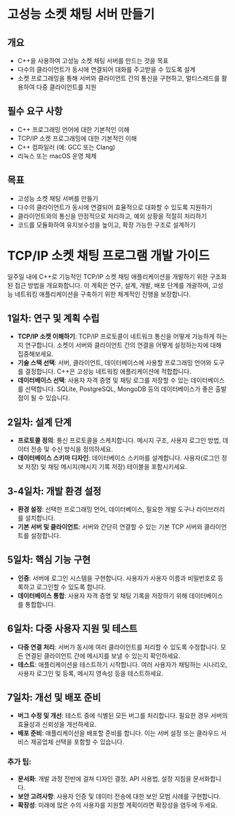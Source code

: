 # 고성능 소켓 채팅 서버 만들기

## 개요

- C++을 사용하여 고성능 소켓 채팅 서버를 만드는 것을 목표
- 다수의 클라이언트가 동시에 연결되어 대화를 주고받을 수 있도록 설계
- 소켓 프로그래밍을 통해 서버와 클라이언트 간의 통신을 구현하고, 멀티스레드를 활용하여 다중 클라이언트를 지원

## 필수 요구 사항

- C++ 프로그래밍 언어에 대한 기본적인 이해
- TCP/IP 소켓 프로그래밍에 대한 기본적인 이해
- C++ 컴파일러 (예: GCC 또는 Clang)
- 리눅스 또는 macOS 운영 체제

## 목표

- 고성능 소켓 채팅 서버를 만들기
- 다수의 클라이언트가 동시에 연결되어 효율적으로 대화할 수 있도록 지원하기
- 클라이언트와의 통신을 안정적으로 처리하고, 예외 상황을 적절히 처리하기
- 코드를 모듈화하여 유지보수성을 높이고, 확장 가능한 구조로 설계하기

# TCP/IP 소켓 채팅 프로그램 개발 가이드

일주일 내에 C++로 기능적인 TCP/IP 소켓 채팅 애플리케이션을 개발하기 위한 구조화된 접근 방법을 개요화합니다. 이 계획은 연구, 설계, 개발, 배포 단계를 개괄하여, 고성능 네트워킹 애플리케이션을 구축하기 위한 체계적인 진행을 보장합니다.

## 1일차: 연구 및 계획 수립

- **TCP/IP 소켓 이해하기**: TCP/IP 프로토콜이 네트워크 통신을 어떻게 가능하게 하는지 연구합니다. 소켓이 서버와 클라이언트 간의 연결을 어떻게 설정하는지에 대해 집중해보세요.
- **기술 스택 선택**: 서버, 클라이언트, 데이터베이스에 사용할 프로그래밍 언어와 도구를 결정합니다. C++은 고성능 네트워킹 애플리케이션에 적합합니다.
- **데이터베이스 선택**: 사용자 자격 증명 및 채팅 로그를 저장할 수 있는 데이터베이스를 선택합니다. SQLite, PostgreSQL, MongoDB 등의 데이터베이스가 좋은 출발점이 될 수 있습니다.

## 2일차: 설계 단계

- **프로토콜 정의**: 통신 프로토콜을 스케치합니다. 메시지 구조, 사용자 로그인 방법, 데이터 전송 및 수신 방식을 정의하세요.
- **데이터베이스 스키마 디자인**: 데이터베이스 스키마를 설계합니다. 사용자(로그인 정보 저장) 및 채팅 메시지(메시지 기록 저장) 테이블을 포함시키세요.

## 3-4일차: 개발 환경 설정

- **환경 설정**: 선택한 프로그래밍 언어, 데이터베이스, 필요한 개발 도구나 라이브러리를 설치합니다.
- **기본 서버 및 클라이언트**: 서버와 간단히 연결할 수 있는 기본 TCP 서버와 클라이언트를 설정합니다.

## 5일차: 핵심 기능 구현

- **인증**: 서버에 로그인 시스템을 구현합니다. 사용자가 사용자 이름과 비밀번호로 등록하고 로그인할 수 있도록 합니다.
- **데이터베이스 통합**: 사용자 자격 증명 및 채팅 기록을 저장하기 위해 데이터베이스를 통합합니다.

## 6일차: 다중 사용자 지원 및 테스트

- **다중 연결 처리**: 서버가 동시에 여러 클라이언트를 처리할 수 있도록 수정합니다. 모든 연결된 클라이언트 간에 메시지를 보낼 수 있는지 확인하세요.
- **테스트**: 애플리케이션을 테스트하기 시작합니다. 여러 사용자가 채팅하는 시나리오, 사용자 로그인 및 등록, 메시지 영속성 등을 테스트하세요.

## 7일차: 개선 및 배포 준비

- **버그 수정 및 개선**: 테스트 중에 식별된 모든 버그를 처리합니다. 필요한 경우 서버의 효율성과 신뢰성을 개선하세요.
- **배포 준비**: 애플리케이션을 배포할 준비를 합니다. 이는 서버 설정 또는 클라우드 서비스 제공업체 선택을 포함할 수 있습니다.

### 추가 팁:

- **문서화**: 개발 과정 전반에 걸쳐 디자인 결정, API 사용법, 설정 지침을 문서화합니다.
- **보안 고려사항**: 사용자 인증 및 데이터 전송에 대한 보안 모범 사례를 구현합니다.
- **확장성**: 미래에 많은 수의 사용자를 지원할 계획이라면 확장성을 염두에 두세요.
